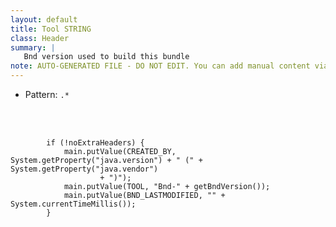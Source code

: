 ```yaml
---
layout: default
title: Tool STRING
class: Header
summary: |
   Bnd version used to build this bundle
note: AUTO-GENERATED FILE - DO NOT EDIT. You can add manual content via same filename in ext folder. 
---
```


- Pattern: `.*`

<!-- Manual content from: ext/tool.md --><br /><br />

			if (!noExtraHeaders) {
				main.putValue(CREATED_BY, System.getProperty("java.version") + " (" + System.getProperty("java.vendor")
						+ ")");
				main.putValue(TOOL, "Bnd-" + getBndVersion());
				main.putValue(BND_LASTMODIFIED, "" + System.currentTimeMillis());
			}
